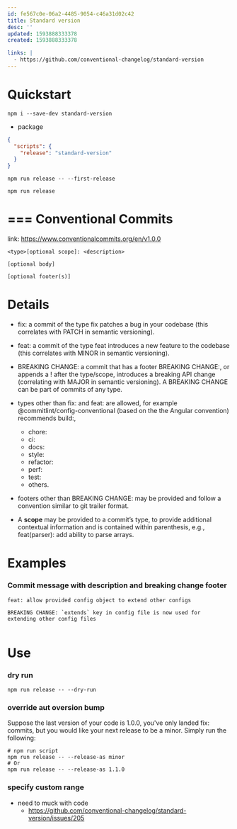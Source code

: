 ```yaml
---
id: fe567c0e-06a2-4485-9054-c46a31d02c42
title: Standard version
desc: ''
updated: 1593888333378
created: 1593888333378

links: |
  - https://github.com/conventional-changelog/standard-version
---
```



# Quickstart

```
npm i --save-dev standard-version
```

- package
```json
{
  "scripts": {
    "release": "standard-version"
  }
}
```

```
npm run release -- --first-release

npm run release

```

# === Conventional Commits
link: https://www.conventionalcommits.org/en/v1.0.0

```
<type>[optional scope]: <description>

[optional body]

[optional footer(s)]
```

# Details
- fix: a commit of the type fix patches a bug in your codebase (this correlates with PATCH in semantic versioning).
- feat: a commit of the type feat introduces a new feature to the codebase (this correlates with MINOR in semantic versioning).
- BREAKING CHANGE: a commit that has a footer BREAKING CHANGE:, or appends a ! after the type/scope, introduces a breaking API change (correlating with MAJOR in semantic versioning). A BREAKING CHANGE can be part of commits of any type.
- types other than fix: and feat: are allowed, for example @commitlint/config-conventional (based on the the Angular convention) recommends build:, 
    - chore:
    - ci:
    - docs:
    - style:
    - refactor:
    - perf:
    - test:
    - others.
- footers other than BREAKING CHANGE: <description> may be provided and follow a convention similar to git trailer format.

- A **scope** may be provided to a commit’s type, to provide additional contextual information and is contained within parenthesis, e.g., feat(parser): add ability to parse arrays.

# Examples

### Commit message with description and breaking change footer

```
feat: allow provided config object to extend other configs

BREAKING CHANGE: `extends` key in config file is now used for extending other config files


```

# Use

### dry run

```
npm run release -- --dry-run
```

### override aut oversion bump

Suppose the last version of your code is 1.0.0, you've only landed fix: commits, but you would like your next release to be a minor. Simply run the following:


```
# npm run script
npm run release -- --release-as minor
# Or
npm run release -- --release-as 1.1.0

```


### specify custom range
- need to muck with code
  - https://github.com/conventional-changelog/standard-version/issues/205

